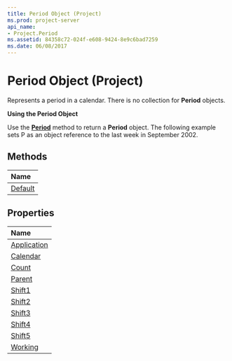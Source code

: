 ```yaml
---
title: Period Object (Project)
ms.prod: project-server
api_name:
- Project.Period
ms.assetid: 84358c72-024f-e608-9424-8e9c6bad7259
ms.date: 06/08/2017
---
```



# Period Object (Project)


 

Represents a period in a calendar. There is no collection for  **Period** objects.
 
 **Using the Period Object**
 
Use the  **[Period](Project.Calendar.Period.md)** method to return a **Period** object. The following example sets P as an object reference to the last week in September 2002.
 

## Methods



|**Name**|
|:-----|
|[Default](Project.Period.Default.md)|

## Properties



|**Name**|
|:-----|
|[Application](Project.Period.Application.md)|
|[Calendar](Project.Period.Calendar.md)|
|[Count](Project.Period.Count.md)|
|[Parent](Project.Period.Parent.md)|
|[Shift1](Project.Period.Shift1.md)|
|[Shift2](Project.Period.Shift2.md)|
|[Shift3](Project.Period.Shift3.md)|
|[Shift4](Project.Period.Shift4.md)|
|[Shift5](Project.Period.Shift5.md)|
|[Working](Project.Period.Working.md)|


